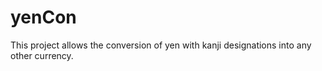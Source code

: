 # yenCon
This project allows the conversion of yen with kanji designations into any other currency.
